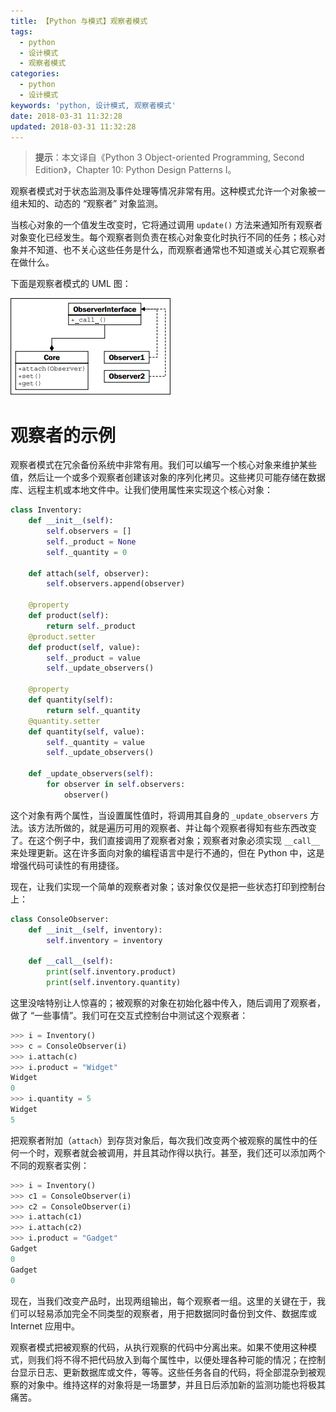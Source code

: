 ```yaml
---
title: 【Python 与模式】观察者模式
tags:
  - python
  - 设计模式
  - 观察者模式
categories:
  - python
  - 设计模式
keywords: 'python, 设计模式, 观察者模式'
date: 2018-03-31 11:32:28
updated: 2018-03-31 11:32:28
---
```

> **提示**：本文译自《Python 3 Object-oriented Programming, Second Edition》，Chapter 10: Python Design Patterns I。

观察者模式对于状态监测及事件处理等情况非常有用。这种模式允许一个对象被一组未知的、动态的 “观察者” 对象监测。

当核心对象的一个值发生改变时，它将通过调用 `update()` 方法来通知所有观察者对象变化已经发生。每个观察者则负责在核心对象变化时执行不同的任务；核心对象并不知道、也不关心这些任务是什么，而观察者通常也不知道或关心其它观察者在做什么。

下面是观察者模式的 UML 图：

![观察者模式](../imgs/python_observer_pattern_01.png)
<!-- more -->

# 观察者的示例

观察者模式在冗余备份系统中非常有用。我们可以编写一个核心对象来维护某些值，然后让一个或多个观察者创建该对象的序列化拷贝。这些拷贝可能存储在数据库、远程主机或本地文件中。让我们使用属性来实现这个核心对象：

```python
class Inventory:
    def __init__(self):
        self.observers = []
        self._product = None
        self._quantity = 0

    def attach(self, observer):
        self.observers.append(observer)

    @property
    def product(self):
        return self._product
    @product.setter
    def product(self, value):
        self._product = value
        self._update_observers()

    @property
    def quantity(self):
        return self._quantity
    @quantity.setter
    def quantity(self, value):
        self._quantity = value
        self._update_observers()

    def _update_observers(self):
        for observer in self.observers:
            observer()
```

这个对象有两个属性，当设置属性值时，将调用其自身的 `_update_observers` 方法。该方法所做的，就是遍历可用的观察者、并让每个观察者得知有些东西改变了。在这个例子中，我们直接调用了观察者对象；观察者对象必须实现 `__call__` 来处理更新。这在许多面向对象的编程语言中是行不通的，但在 Python 中，这是增强代码可读性的有用捷径。

现在，让我们实现一个简单的观察者对象；该对象仅仅是把一些状态打印到控制台上：

```python
class ConsoleObserver:
    def __init__(self, inventory):
        self.inventory = inventory

    def __call__(self):
        print(self.inventory.product)
        print(self.inventory.quantity)
```

这里没啥特别让人惊喜的；被观察的对象在初始化器中传入，随后调用了观察者，做了 “一些事情”。我们可在交互式控制台中测试这个观察者：

```python
>>> i = Inventory()
>>> c = ConsoleObserver(i)
>>> i.attach(c)
>>> i.product = "Widget"
Widget
0
>>> i.quantity = 5
Widget
5
```

把观察者附加（`attach`）到存货对象后，每次我们改变两个被观察的属性中的任何一个时，观察者就会被调用，并且其动作得以执行。甚至，我们还可以添加两个不同的观察者实例：

```python
>>> i = Inventory()
>>> c1 = ConsoleObserver(i)
>>> c2 = ConsoleObserver(i)
>>> i.attach(c1)
>>> i.attach(c2)
>>> i.product = "Gadget"
Gadget
0
Gadget
0
```

现在，当我们改变产品时，出现两组输出，每个观察者一组。这里的关键在于，我们可以轻易添加完全不同类型的观察者，用于把数据同时备份到文件、数据库或 Internet 应用中。

观察者模式把被观察的代码，从执行观察的代码中分离出来。如果不使用这种模式，则我们将不得不把代码放入到每个属性中，以便处理各种可能的情况；在控制台显示日志、更新数据库或文件，等等。这些任务各自的代码，将全部混杂到被观察的对象中。维持这样的对象将是一场噩梦，并且日后添加新的监测功能也将极其痛苦。
